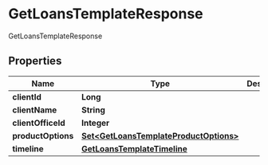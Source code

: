 

# GetLoansTemplateResponse

GetLoansTemplateResponse

## Properties

| Name | Type | Description | Notes |
|------------ | ------------- | ------------- | -------------|
|**clientId** | **Long** |  |  [optional] |
|**clientName** | **String** |  |  [optional] |
|**clientOfficeId** | **Integer** |  |  [optional] |
|**productOptions** | [**Set&lt;GetLoansTemplateProductOptions&gt;**](GetLoansTemplateProductOptions.md) |  |  [optional] |
|**timeline** | [**GetLoansTemplateTimeline**](GetLoansTemplateTimeline.md) |  |  [optional] |



